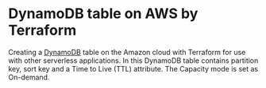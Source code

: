 # DynamoDB table on AWS by Terraform
Creating a [DynamoDB](https://youtu.be/sI-zciHAh-4) table on the Amazon cloud with Terraform for use with other serverless applications. In this DynamoDB table contains partition key, sort key and a Time to Live (TTL) attribute. The Capacity mode is set as On-demand.
